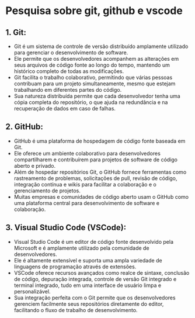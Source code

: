 # Pesquisa sobre git, github e vscode

## 1. **Git**:
   - Git é um sistema de controle de versão distribuído amplamente utilizado para gerenciar o desenvolvimento de software.
   - Ele permite que os desenvolvedores acompanhem as alterações em seus arquivos de código fonte ao longo do tempo, mantendo um histórico completo de todas as modificações.
   - Git facilita o trabalho colaborativo, permitindo que várias pessoas contribuam para um projeto simultaneamente, mesmo que estejam trabalhando em diferentes partes do código.
   - Sua natureza distribuída permite que cada desenvolvedor tenha uma cópia completa do repositório, o que ajuda na redundância e na recuperação de dados em caso de falhas.

## 2. **GitHub**:
   - GitHub é uma plataforma de hospedagem de código fonte baseada em Git.
   - Ele oferece um ambiente colaborativo para desenvolvedores compartilharem e contribuírem para projetos de software de código aberto e privado.
   - Além de hospedar repositórios Git, o GitHub fornece ferramentas como rastreamento de problemas, solicitações de pull, revisão de código, integração contínua e wikis para facilitar a colaboração e o gerenciamento de projetos.
   - Muitas empresas e comunidades de código aberto usam o GitHub como uma plataforma central para desenvolvimento de software e colaboração.

## 3. **Visual Studio Code (VSCode)**:
   - Visual Studio Code é um editor de código fonte desenvolvido pela Microsoft e é amplamente utilizado pela comunidade de desenvolvedores.
   - Ele é altamente extensível e suporta uma ampla variedade de linguagens de programação através de extensões.
   - VSCode oferece recursos avançados como realce de sintaxe, conclusão de código, depuração integrada, controle de versão Git integrado e terminal integrado, tudo em uma interface de usuário limpa e personalizável.
   - Sua integração perfeita com o Git permite que os desenvolvedores gerenciem facilmente seus repositórios diretamente do editor, facilitando o fluxo de trabalho de desenvolvimento.
